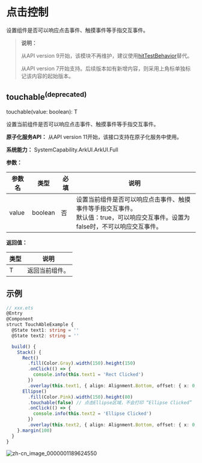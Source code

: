 # 点击控制
<!--Kit: ArkUI-->
<!--Subsystem: ArkUI-->
<!--Owner: @yihao-lin-->
<!--Designer: @piggyguy-->
<!--Tester: @songyanhong-->
<!--Adviser: @HelloCrease-->
<!--deprecated_code_no_check-->

设置组件是否可以响应点击事件、触摸事件等手指交互事件。

>  **说明：**
>
>  从API version 9开始，该模块不再维护，建议使用[hitTestBehavior](ts-universal-attributes-hit-test-behavior.md)替代。
>
>  从API version 7开始支持。后续版本如有新增内容，则采用上角标单独标记该内容的起始版本。

## touchable<sup>(deprecated)</sup>

touchable(value: boolean): T

设置当前组件是否可以响应点击事件、触摸事件等手指交互事件。

**原子化服务API：** 从API version 11开始，该接口支持在原子化服务中使用。

**系统能力：** SystemCapability.ArkUI.ArkUI.Full

**参数：**

| 参数名      | 类型| 必填 | 说明                    |
| ----------- | -------- | ----- | ------------------------ |
| value   | boolean  |  否   |设置当前组件是否可以响应点击事件、触摸事件等手指交互事件。<br>默认值：true，可以响应交互事件。设置为false时，不可以响应交互事件。 |

**返回值：**

| 类型 | 说明 |
| -------- | -------- |
| T | 返回当前组件。 |

## 示例

```ts
// xxx.ets
@Entry
@Component
struct TouchAbleExample {
  @State text1: string = ''
  @State text2: string = ''

  build() {
    Stack() {
      Rect()
        .fill(Color.Gray).width(150).height(150)
        .onClick(() => {
          console.info(this.text1 = 'Rect Clicked')
        })
        .overlay(this.text1, { align: Alignment.Bottom, offset: { x: 0, y: 20 } })
      Ellipse()
        .fill(Color.Pink).width(150).height(80)
        .touchable(false) // 点击Ellipse区域，不会打印 “Ellipse Clicked”
        .onClick(() => {
          console.info(this.text2 = 'Ellipse Clicked')
        })
        .overlay(this.text2, { align: Alignment.Bottom, offset: { x: 0, y: 20 } })
    }.margin(100)
  }
}
```

![zh-cn_image_0000001189624550](figures/zh-cn_image_0000001189624550.gif)
